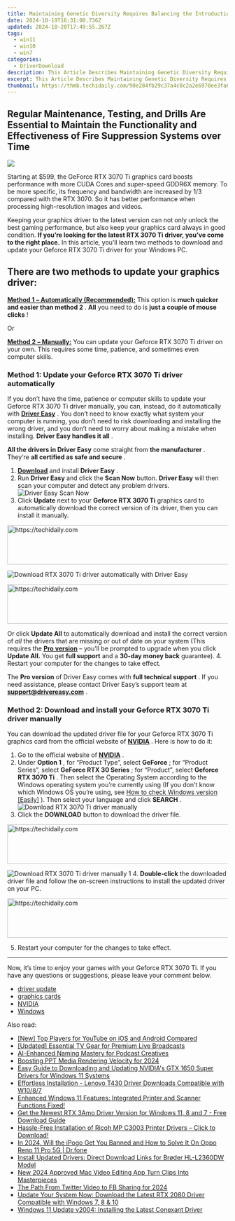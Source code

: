 ```yaml
---
title: Maintaining Genetic Diversity Requires Balancing the Introduction of New Germplasm with the Selection for Desired Traits.
date: 2024-10-19T16:31:00.736Z
updated: 2024-10-20T17:49:55.267Z
tags:
  - win11
  - win10
  - win7
categories:
  - DriverDownload
description: This Article Describes Maintaining Genetic Diversity Requires Balancing the Introduction of New Germplasm with the Selection for Desired Traits.
excerpt: This Article Describes Maintaining Genetic Diversity Requires Balancing the Introduction of New Germplasm with the Selection for Desired Traits.
thumbnail: https://thmb.techidaily.com/90e284fb29c37a4c0c2a2e6970ee3fa6b56745fa434982e234c62e6bb83237e0.jpg
---
```


## Regular Maintenance, Testing, and Drills Are Essential to Maintain the Functionality and Effectiveness of Fire Suppression Systems over Time

![](https://images.drivereasy.com/wp-content/uploads/2021/06/RTX-3070-Ti-driver-update.jpg)

 Starting at $599, the GeForce RTX 3070 Ti graphics card boosts performance with more CUDA Cores and super-speed GDDR6X memory. To be more specific, its frequency and bandwidth are increased by 1/3 compared with the RTX 3070\. So it has better performance when processing high-resolution images and videos.

 Keeping your graphics driver to the latest version can not only unlock the best gaming performance, but also keep your graphics card always in good condition. **If you’re looking for the latest RTX 3070 Ti driver, you’ve come to the right place.** In this article, you’ll learn two methods to download and update your Geforce RTX 3070 Ti driver for your Windows PC.

## **There are two methods to update your graphics driver:**

[**Method 1** **– Automatically (Recommended):**](https://www.drivereasy.com/knowledge/geforce-rtx-3070-ti-driver-download-update-win-10-8-7/#m1)
 This option is **much quicker and easier than method 2** . **All** you need to do is **just a couple of mouse clicks** !

Or

[**Method 2** **– Manually:**](https://tools.techidaily.com/drivereasy/download/)
 You can update your Geforce RTX 3070 Ti driver on your own. This requires some time, patience, and sometimes even computer skills.

### Method 1: Update your Geforce RTX 3070 Ti driver automatically

 If you don’t have the time, patience or computer skills to update your Geforce RTX 3070 Ti driver manually, you can, instead, do it automatically with **[Driver Easy](https://tools.techidaily.com/drivereasy/download/)**  . You don’t need to know exactly what system your computer is running, you don’t need to risk downloading and installing the wrong driver, and you don’t need to worry about making a mistake when installing. **Driver Easy handles it all** .  

**All the drivers in Driver Easy** come straight from **the manufacturer** . They‘re **all certified as safe and secure** .

1. **[Download](https://tools.techidaily.com/drivereasy/download/)**  and install **Driver Easy** .
2. Run **Driver Easy** and click the **Scan Now** button. **Driver Easy** will then scan your computer and detect any problem drivers.  
![Driver Easy Scan Now](https://images.drivereasy.com/wp-content/uploads/2021/06/Driver-Easy-Scan-Now.jpg)
3. Click **Update** next to your **Geforce RTX 3070 Ti** graphics card to automatically download the correct version of its driver, then you can install it manually.  

<!-- affiliate ads begin -->
<a href="https://imp.i357552.net/c/5597632/1006793/11832" target="_top" id="1006793">
  <img src="//a.impactradius-go.com/display-ad/11832-1006793" border="0" alt="https://techidaily.com" width="728" height="90"/>
</a>
<img height="0" width="0" src="https://imp.i357552.net/i/5597632/1006793/11832" style="position:absolute;visibility:hidden;" border="0" />
<!-- affiliate ads end -->

![Download RTX 3070 Ti driver automatically with Driver Easy](https://images.drivereasy.com/wp-content/uploads/2021/06/Download-RTX-3070-Ti-driver-automatically-with-Driver-Easy.jpg)  

<!-- affiliate ads begin -->
<a href="https://aligracehair.sjv.io/c/5597632/1997635/19272" target="_top" id="1997635">
  <img src="//a.impactradius-go.com/display-ad/19272-1997635" border="0" alt="https://techidaily.com" width="728" height="90"/>
</a>
<img height="0" width="0" src="https://aligracehair.sjv.io/i/5597632/1997635/19272" style="position:absolute;visibility:hidden;" border="0" />
<!-- affiliate ads end -->

 Or click **Update All** to automatically download and install the correct version of _all_ the drivers that are missing or out of date on your system (This requires the **[Pro version](https://tools.techidaily.com/drivereasy/download/)**  – you’ll be prompted to upgrade when you click **Update All.**  You get **full support** and a **30-day money back** guarantee).
4. Restart your computer for the changes to take effect.

 The **Pro version** of Driver Easy comes with **full technical support** . If you need assistance, please contact Driver Easy’s support team at [**support@drivereasy.com**](https://tools.techidaily.com/drivereasy/download/) .

### Method 2: Download and install your Geforce RTX 3070 Ti driver manually

 You can download the updated driver file for your Geforce RTX 3070 Ti graphics card from the official website of **[NVIDIA](https://tools.techidaily.com/drivereasy/download/)**  . Here is how to do it:

1. Go to the official website of **[NVIDIA](https://tools.techidaily.com/drivereasy/download/)**  .
2. Under **Option 1** , for “Product Type”, select **GeForce** ; for “Product Series”, select **GeForce RTX 30 Series** ; for “Product”, select **Geforce RTX 3070 Ti** . Then select the Operating System according to the Windows operating system you’re currently using (If you don’t know which Windows OS you’re using, see [ How to check Windows version \[Easily\]](https://tools.techidaily.com/drivereasy/download/) ). Then select your language and click **SEARCH** .  
![Download RTX 3070 Ti driver manually](https://images.drivereasy.com/wp-content/uploads/2021/06/Download-RTX-3070-Ti-driver-manually.jpg)
3. Click the **DOWNLOAD** button to download the driver file.  

<!-- affiliate ads begin -->
<a href="https://appsumo.8odi.net/c/5597632/2144310/7443" target="_top" id="2144310">
  <img src="//a.impactradius-go.com/display-ad/7443-2144310" border="0" alt="https://techidaily.com" width="728" height="90"/>
</a>
<img height="0" width="0" src="https://appsumo.8odi.net/i/5597632/2144310/7443" style="position:absolute;visibility:hidden;" border="0" />
<!-- affiliate ads end -->

![Download RTX 3070 Ti driver manually 1](https://images.drivereasy.com/wp-content/uploads/2021/06/Download-RTX-3070-Ti-driver-manually-1.jpg)
4. **Double-click** the downloaded driver file and follow the on-screen instructions to install the updated driver on your PC.

<!-- affiliate ads begin -->
<a href="https://imp.i357552.net/c/5597632/999558/11832" target="_top" id="999558">
  <img src="//a.impactradius-go.com/display-ad/11832-999558" border="0" alt="https://techidaily.com" width="728" height="90"/>
</a>
<img height="0" width="0" src="https://imp.i357552.net/i/5597632/999558/11832" style="position:absolute;visibility:hidden;" border="0" />
<!-- affiliate ads end -->

5. Restart your computer for the changes to take effect.

---

 Now, it’s time to enjoy your games with your Geforce RTX 3070 Ti. If you have any questions or suggestions, please leave your comment below.

* [driver update](https://tools.techidaily.com/drivereasy/download/)
* [graphics cards](https://tools.techidaily.com/drivereasy/download/)
* [NVIDIA](https://tools.techidaily.com/drivereasy/download/)
* [Windows](https://tools.techidaily.com/drivereasy/download/)

<ins class="adsbygoogle"
     style="display:block"
     data-ad-format="autorelaxed"
     data-ad-client="ca-pub-7571918770474297"
     data-ad-slot="1223367746"></ins>

<ins class="adsbygoogle"
     style="display:block"
     data-ad-client="ca-pub-7571918770474297"
     data-ad-slot="8358498916"
     data-ad-format="auto"
     data-full-width-responsive="true"></ins>

<span class="atpl-alsoreadstyle">Also read:</span>
<div><ul>
<li><a href="https://facebook-video-share.techidaily.com/new-top-players-for-youtube-on-ios-and-android-compared/"><u>[New] Top Players for YouTube on iOS and Android Compared</u></a></li>
<li><a href="https://vp-tips.techidaily.com/updated-essential-tv-gear-for-premium-live-broadcasts/"><u>[Updated] Essential TV Gear for Premium Live Broadcasts</u></a></li>
<li><a href="https://fox-http.techidaily.com/ai-enhanced-naming-mastery-for-podcast-creatives/"><u>AI-Enhanced Naming Mastery for Podcast Creatives</u></a></li>
<li><a href="https://extra-hints.techidaily.com/boosting-ppt-media-rendering-velocity-for-2024/"><u>Boosting PPT Media Rendering Velocity for 2024</u></a></li>
<li><a href="https://win-amazing.techidaily.com/easy-guide-to-downloading-and-updating-nvidias-gtx-1650-super-drivers-for-windows-11-systems/"><u>Easy Guide to Downloading and Updating NVIDIA's GTX 1650 Super Drivers for Windows 11 Systems</u></a></li>
<li><a href="https://win-amazing.techidaily.com/effortless-installation-lenovo-t430-driver-downloads-compatible-with-w1087/"><u>Effortless Installation - Lenovo T430 Driver Downloads Compatible with W10/8/7</u></a></li>
<li><a href="https://win-amazing.techidaily.com/1722977541338-enhanced-windows-11-features-integrated-printer-and-scanner-functions-fixed/"><u>Enhanced Windows 11 Features: Integrated Printer and Scanner Functions Fixed!</u></a></li>
<li><a href="https://win-amazing.techidaily.com/get-the-newest-rtx-3amo-driver-version-for-windows-11-8-and-7-free-download-guide/"><u>Get the Newest RTX 3Amo Driver Version for Windows 11, 8 and 7 - Free Download Guide</u></a></li>
<li><a href="https://win-amazing.techidaily.com/1722970581589-hassle-free-installation-of-ricoh-mp-c3003-printer-drivers-click-to-download/"><u>Hassle-Free Installation of Ricoh MP C3003 Printer Drivers – Click to Download!</u></a></li>
<li><a href="https://phone-solutions.techidaily.com/in-2024-will-the-ipogo-get-you-banned-and-how-to-solve-it-on-oppo-reno-11-pro-5g-drfone-by-drfone-virtual-android/"><u>In 2024, Will the iPogo Get You Banned and How to Solve It On Oppo Reno 11 Pro 5G | Dr.fone</u></a></li>
<li><a href="https://driver-download.techidaily.com/install-updated-drivers-direct-download-links-for-broder-hl-l2360dw-model/"><u>Install Updated Drivers: Direct Download Links for Brøder HL-L2360DW Model</u></a></li>
<li><a href="https://smart-video-editing.techidaily.com/new-2024-approved-mac-video-editing-app-turn-clips-into-masterpieces/"><u>New 2024 Approved Mac Video Editing App Turn Clips Into Masterpieces</u></a></li>
<li><a href="https://twitter-videos.techidaily.com/the-path-from-twitter-video-to-fb-sharing-for-2024/"><u>The Path From Twitter Video to FB Sharing for 2024</u></a></li>
<li><a href="https://win-amazing.techidaily.com/update-your-system-now-download-the-latest-rtx-2080-driver-compatible-with-windows-7-8-and-10/"><u>Update Your System Now: Download the Latest RTX 2080 Driver Compatible with Windows 7, 8 & 10</u></a></li>
<li><a href="https://win-amazing.techidaily.com/windows-11-update-v2004-installing-the-latest-conexant-driver/"><u>Windows 11 Update v2004: Installing the Latest Conexant Driver</u></a></li>
</ul></div>


